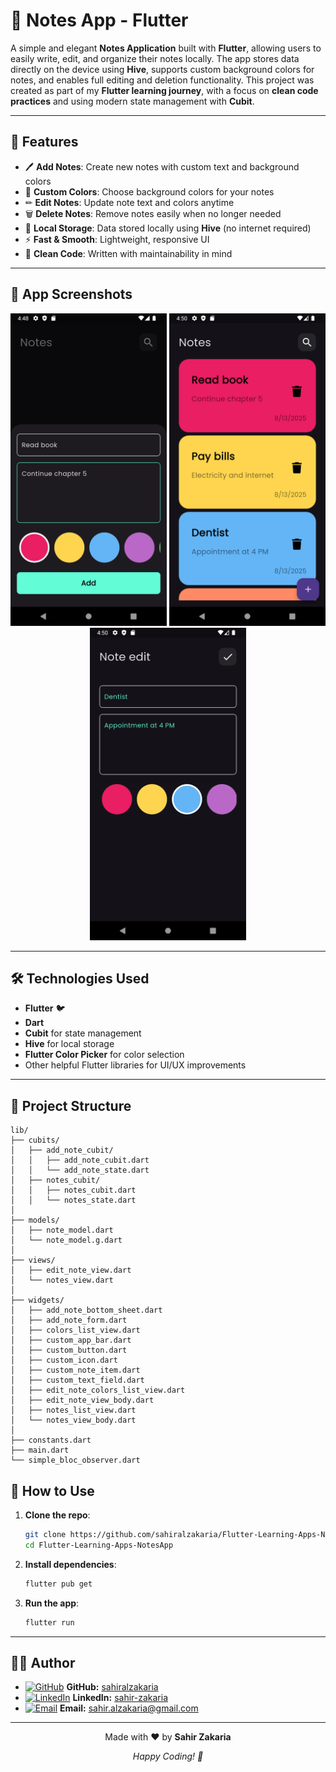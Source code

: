 # 📝 Notes App - Flutter  
A simple and elegant **Notes Application** built with **Flutter**, allowing users to easily write, edit, and organize their notes locally. The app stores data directly on the device using **Hive**, supports custom background colors for notes, and enables full editing and deletion functionality. This project was created as part of my **Flutter learning journey**, with a focus on **clean code practices** and using modern state management with **Cubit**.  

---

## 🚀 Features  
- 🖊 **Add Notes**: Create new notes with custom text and background colors  
- 🎨 **Custom Colors**: Choose background colors for your notes  
- ✏ **Edit Notes**: Update note text and colors anytime  
- 🗑 **Delete Notes**: Remove notes easily when no longer needed  
- 💾 **Local Storage**: Data stored locally using **Hive** (no internet required)  
- ⚡ **Fast & Smooth**: Lightweight, responsive UI  
- 🧹 **Clean Code**: Written with maintainability in mind  

---

## 📸 App Screenshots  
<p align="center">  
  <img src="assets/temp/1.png" width="250" />  
  <img src="assets/temp/2.png" width="250" />  
  <img src="assets/temp/3.png" width="250" />  
</p>  

---

## 🛠️ Technologies Used  
- **Flutter** 🐦  
- **Dart**  
- **Cubit** for state management  
- **Hive** for local storage  
- **Flutter Color Picker** for color selection  
- Other helpful Flutter libraries for UI/UX improvements  

---

## 📂 Project Structure  


```
lib/
├── cubits/
│   ├── add_note_cubit/
│   │   ├── add_note_cubit.dart
│   │   └── add_note_state.dart
│   ├── notes_cubit/
│   │   ├── notes_cubit.dart
│   │   └── notes_state.dart
│
├── models/
│   ├── note_model.dart
│   └── note_model.g.dart
│
├── views/
│   ├── edit_note_view.dart
│   └── notes_view.dart
│
├── widgets/
│   ├── add_note_bottom_sheet.dart
│   ├── add_note_form.dart
│   ├── colors_list_view.dart
│   ├── custom_app_bar.dart
│   ├── custom_button.dart
│   ├── custom_icon.dart
│   ├── custom_note_item.dart
│   ├── custom_text_field.dart
│   ├── edit_note_colors_list_view.dart
│   ├── edit_note_view_body.dart
│   ├── notes_list_view.dart
│   └── notes_view_body.dart
│
├── constants.dart
├── main.dart
└── simple_bloc_observer.dart

```


## 📝 How to Use

1. **Clone the repo**:
   ```bash
   git clone https://github.com/sahiralzakaria/Flutter-Learning-Apps-NotesApp.git
   cd Flutter-Learning-Apps-NotesApp

2. **Install dependencies**:
   ```bash
   flutter pub get
   ```

3. **Run the app**:
   ```bash
   flutter run
   ```


---

## 👨‍💻 Author

- [![GitHub](https://img.shields.io/badge/GitHub-100000?style=flat&logo=github&logoColor=white)](https://github.com/sahiralzakaria) **GitHub:** [sahiralzakaria](https://github.com/sahiralzakaria)  
- [![LinkedIn](https://img.shields.io/badge/LinkedIn-0A66C2?style=flat&logo=linkedin&logoColor=white)](https://www.linkedin.com/in/sahir-zakaria-39873531b) **LinkedIn:** [sahir-zakaria](https://www.linkedin.com/in/sahir-zakaria-39873531b)  
- [![Email](https://img.shields.io/badge/Email-D14836?style=flat&logo=gmail&logoColor=white)](mailto:sahir.alzakaria@gmail.com) **Email:** sahir.alzakaria@gmail.com  

---

<div align="center">
  <p>Made with ❤️ by <strong>Sahir Zakaria</strong></p>
  <p><em>Happy Coding! 🚀</em></p>
</div>
